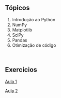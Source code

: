 ## Tópicos

1. Introdução ao Python
2. NumPy
3. Matplotlib
4. SciPy
5. Pandas
6. Otimização de código

<br>


## Exercícios

[Aula 1](exercicios/Exercicios-aula-1)

[Aula 2](exercicios/Exercicios-aula-2)
